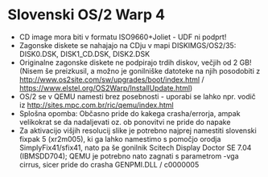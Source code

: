 # Slovenski OS/2 Warp 4

- CD image mora biti v formatu ISO9660+Joliet - UDF ni podprt!
- Zagonske diskete se nahajajo na CDju v mapi DISKIMGS/OS2/35: DISK0.DSK, DISK1_CD.DSK, DISK2.DSK
- Originalne zagonske diskete ne podpirajo trdih diskov, večjih od 2 GB! (Nisem še preizkusil, a možno je gonilniške datoteke na njih posodobiti z http://www.os2site.com/sw/upgrades/boot/index.html / https://www.elstel.org/OS2Warp/InstallUpdate.html)
- OS/2 se v QEMU namesti brez posebnosti - uporabi se lahko npr. vodič iz http://sites.mpc.com.br/ric/qemu/index.html
- Splošna opomba: Občasno pride do kakega crasha/errorja, ampak velikokrat se da nadaljevati oz. ob ponovitvi ne pride do napake
- Za aktivacijo višjih resolucij slike je potrebno najprej namestiti slovenski fixpak 5 (xr2m005), ki ga lahko namestimo s pomočjo orodja SimplyFix41/sfix41, nato pa še gonilnik Scitech Display Doctor SE 7.04 (IBMSDD704); QEMU je potrebno nato zagnati s parametrom -vga cirrus, sicer pride do crasha GENPMI.DLL / c0000005
